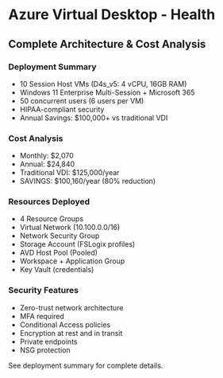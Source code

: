 ﻿# Azure Virtual Desktop -  Health
## Complete Architecture & Cost Analysis

### Deployment Summary
- 10 Session Host VMs (D4s_v5: 4 vCPU, 16GB RAM)
- Windows 11 Enterprise Multi-Session + Microsoft 365
- 50 concurrent users (6 users per VM)
- HIPAA-compliant security
- Annual Savings: $100,000+ vs traditional VDI

### Cost Analysis
- Monthly: $2,070
- Annual: $24,840
- Traditional VDI: $125,000/year
- SAVINGS: $100,160/year (80% reduction)

### Resources Deployed
- 4 Resource Groups
- Virtual Network (10.100.0.0/16)
- Network Security Group
- Storage Account (FSLogix profiles)
- AVD Host Pool (Pooled)
- Workspace + Application Group
- Key Vault (credentials)

### Security Features
- Zero-trust network architecture
- MFA required
- Conditional Access policies
- Encryption at rest and in transit
- Private endpoints
- NSG protection

See deployment summary for complete details.
